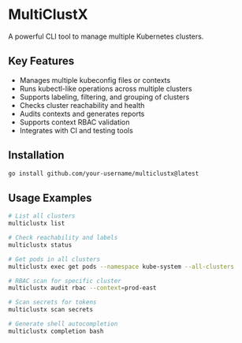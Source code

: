 # MultiClustX

A powerful CLI tool to manage multiple Kubernetes clusters.

## Key Features

- Manages multiple kubeconfig files or contexts
- Runs kubectl-like operations across multiple clusters
- Supports labeling, filtering, and grouping of clusters
- Checks cluster reachability and health
- Audits contexts and generates reports
- Supports context RBAC validation
- Integrates with CI and testing tools

## Installation

```bash
go install github.com/your-username/multiclustx@latest
```

## Usage Examples

```bash
# List all clusters
multiclustx list

# Check reachability and labels
multiclustx status

# Get pods in all clusters
multiclustx exec get pods --namespace kube-system --all-clusters

# RBAC scan for specific cluster
multiclustx audit rbac --context=prod-east

# Scan secrets for tokens
multiclustx scan secrets

# Generate shell autocompletion
multiclustx completion bash
```
